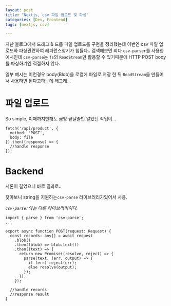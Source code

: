 ```yaml
---
layout: post
title: "Nextjs, csv 파일 업로드 및 파싱"
categories: [Dev, Frontend]
tags: [nextjs, csv]

---
```


지난 블로그에서 드래그 & 드롭 파일 업로드를 구현을 정리했는데 이번엔 csv 파일 업로드와 파싱관련하여 레퍼런스찾기가 힘들다.. 검색해보면 죄다 `csv-parser`를 사용한 예시인데 `csv-parse`는 `fs`의 `ReadStream`만 활용할 수 있기때문에 HTTP POST body를 파싱하기엔 적절하지 않다.

일부 예시는 이런경우 body(Blob)을 로컬에 파일로 저장 한 뒤 `ReadStream`을 만들어서 사용하면 된다고하는데 왜그래...

# 파일 업로드

So simple, 이때까지만해도 금방 끝날줄만 알았던 작업이…

```tsx
fetch('/api/product', {
  method: 'POST',
  body: file
}).then((response) => {
  //handle response
});
```

# Backend

서론이 길었으니 바로 결과로..

찾아보니 string을 지원하는`csv-parse` 라이브러리가있어서 사용.

*`csv-parser`와는 다른 라이브러리이다.*

```tsx
import { parse } from 'csv-parse';
...

export async function POST(request: Request) {
  const records: any[] = await request
    .blob()
    .then((blob) => blob.text())
    .then((text) => {
      return new Promise((resolve, reject) => {
        parse(text, (err, output) => {
          if (err) reject(err);
          else resolve(output);
        });
      });
    });

  //handle records
  //response result
}
```
